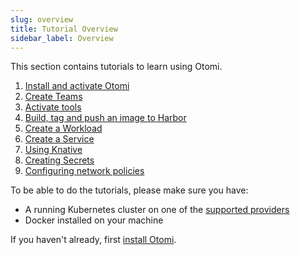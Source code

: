 ```yaml
---
slug: overview
title: Tutorial Overview
sidebar_label: Overview
---
```


This section contains tutorials to learn using Otomi.

1. [Install and activate Otomi](tutorial-1)
2. [Create Teams](tutorial-2)
3. [Activate tools](tutorial-3)
4. [Build, tag and push an image to Harbor](tutorial-4)
5. [Create a Workload](tutorial-5)
6. [Create a Service](tutorial-6)
7. [Using Knative](tutorial-7)
8. [Creating Secrets](tutorial-8)
9. [Configuring network policies](tutorial-9)

To be able to do the tutorials, please make sure you have:

- A running Kubernetes cluster on one of the [supported providers](/docs/get-started/prerequisites#supported-providers)
- Docker installed on your machine

If you haven't already, first [install Otomi](tutorial-1).